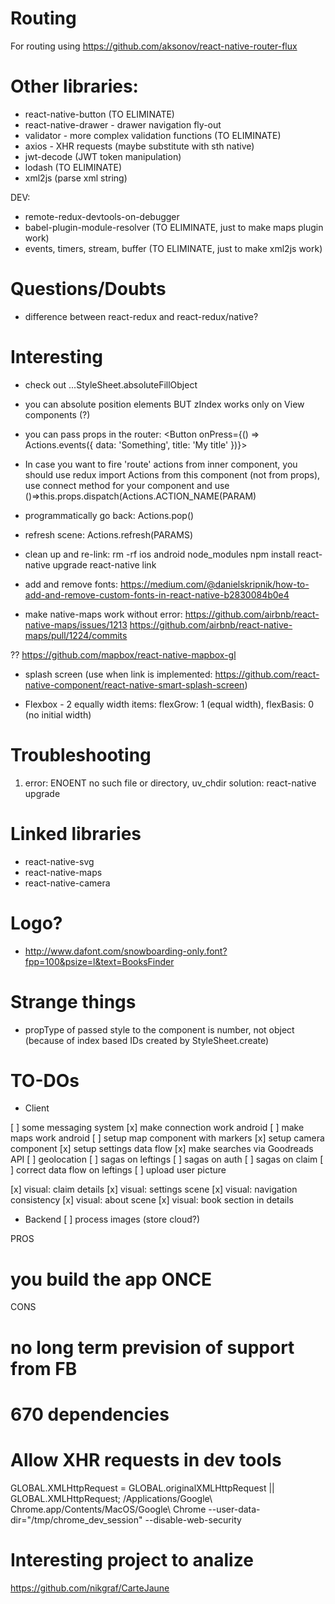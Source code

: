 # Routing

For routing using https://github.com/aksonov/react-native-router-flux

# Other libraries:

- react-native-button (TO ELIMINATE)
- react-native-drawer - drawer navigation fly-out
- validator - more complex validation functions (TO ELIMINATE)
- axios - XHR requests (maybe substitute with sth native)
- jwt-decode (JWT token manipulation)
- lodash (TO ELIMINATE)
- xml2js (parse xml string)

DEV:
- remote-redux-devtools-on-debugger
- babel-plugin-module-resolver (TO ELIMINATE, just to make maps plugin work)
- events, timers, stream, buffer (TO ELIMINATE, just to make xml2js work)

# Questions/Doubts

- difference between react-redux and react-redux/native?

# Interesting

- check out ...StyleSheet.absoluteFillObject

- you can absolute position elements BUT zIndex works only on View components (?)

- you can pass props in the router:
<Button onPress={() => Actions.events({ data: 'Something', title: 'My title' })}>

- In case you want to fire 'route' actions from inner component, you should use
redux import Actions from this component (not from props), use connect method
for your component and use ()=>this.props.dispatch(Actions.ACTION_NAME(PARAM)

- programmatically go back: Actions.pop()

- refresh scene: Actions.refresh(PARAMS)

- clean up and re-link:
rm -rf ios android node_modules
npm install
react-native upgrade
react-native link

- add and remove fonts: https://medium.com/@danielskripnik/how-to-add-and-remove-custom-fonts-in-react-native-b2830084b0e4

- make native-maps work without error:
https://github.com/airbnb/react-native-maps/issues/1213
https://github.com/airbnb/react-native-maps/pull/1224/commits

?? https://github.com/mapbox/react-native-mapbox-gl

- splash screen (use when link is implemented: https://github.com/react-native-component/react-native-smart-splash-screen)

- Flexbox - 2 equally width items: flexGrow: 1 (equal width), flexBasis: 0 (no initial width)

# Troubleshooting

1) error: ENOENT no such file or directory, uv_chdir
solution: react-native upgrade

# Linked libraries
- react-native-svg
- react-native-maps
- react-native-camera

# Logo?
- http://www.dafont.com/snowboarding-only.font?fpp=100&psize=l&text=BooksFinder

# Strange things
- propType of passed style to the component is number, not object
(because of index based IDs created by StyleSheet.create)

# TO-DOs
* Client

[ ] some messaging system
[x] make connection work android
[ ] make maps work android
[ ] setup map component with markers
[x] setup camera component
[x] setup settings data flow
[x] make searches via Goodreads API
[ ] geolocation 
[ ] sagas on leftings
[ ] sagas on auth
[ ] sagas on claim
[ ] correct data flow on leftings
[ ] upload user picture

[x] visual: claim details
[x] visual: settings scene
[x] visual: navigation consistency
[x] visual: about scene
[x] visual: book section in details

* Backend
[ ] process images (store cloud?)

PROS
# you build the app ONCE

CONS
# no long term prevision of support from FB
# 670 dependencies

# Allow XHR requests in dev tools
GLOBAL.XMLHttpRequest = GLOBAL.originalXMLHttpRequest || GLOBAL.XMLHttpRequest;
/Applications/Google\ Chrome.app/Contents/MacOS/Google\ Chrome --user-data-dir="/tmp/chrome_dev_session" --disable-web-security

# Interesting project to analize
https://github.com/nikgraf/CarteJaune

